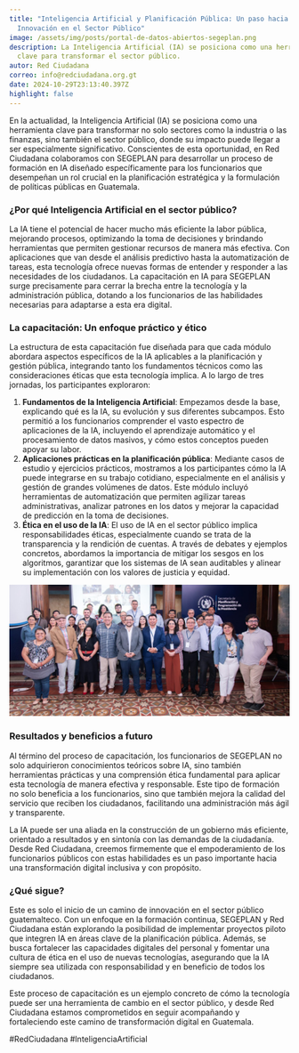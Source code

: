```yaml
---
title: "Inteligencia Artificial y Planificación Pública: Un paso hacia la
  Innovación en el Sector Público"
image: /assets/img/posts/portal-de-datos-abiertos-segeplan.png
description: La Inteligencia Artificial (IA) se posiciona como una herramienta
  clave para transformar el sector público.
autor: Red Ciudadana
correo: info@redciudadana.org.gt
date: 2024-10-29T23:13:40.397Z
highlight: false
---
```

En la actualidad, la Inteligencia Artificial (IA) se posiciona como una herramienta clave para transformar no solo sectores como la industria o las finanzas, sino también el sector público, donde su impacto puede llegar a ser especialmente significativo. Conscientes de esta oportunidad, en Red Ciudadana colaboramos con SEGEPLAN para desarrollar un proceso de formación en IA diseñado específicamente para los funcionarios que desempeñan un rol crucial en la planificación estratégica y la formulación de políticas públicas en Guatemala.

### ¿Por qué Inteligencia Artificial en el sector público?

La IA tiene el potencial de hacer mucho más eficiente la labor pública, mejorando procesos, optimizando la toma de decisiones y brindando herramientas que permiten gestionar recursos de manera más efectiva. Con aplicaciones que van desde el análisis predictivo hasta la automatización de tareas, esta tecnología ofrece nuevas formas de entender y responder a las necesidades de los ciudadanos. La capacitación en IA para SEGEPLAN surge precisamente para cerrar la brecha entre la tecnología y la administración pública, dotando a los funcionarios de las habilidades necesarias para adaptarse a esta era digital.

### La capacitación: Un enfoque práctico y ético

La estructura de esta capacitación fue diseñada para que cada módulo abordara aspectos específicos de la IA aplicables a la planificación y gestión pública, integrando tanto los fundamentos técnicos como las consideraciones éticas que esta tecnología implica. A lo largo de tres jornadas, los participantes exploraron:

1. **Fundamentos de la Inteligencia Artificial**: Empezamos desde la base, explicando qué es la IA, su evolución y sus diferentes subcampos. Esto permitió a los funcionarios comprender el vasto espectro de aplicaciones de la IA, incluyendo el aprendizaje automático y el procesamiento de datos masivos, y cómo estos conceptos pueden apoyar su labor.
2. **Aplicaciones prácticas en la planificación pública**: Mediante casos de estudio y ejercicios prácticos, mostramos a los participantes cómo la IA puede integrarse en su trabajo cotidiano, especialmente en el análisis y gestión de grandes volúmenes de datos. Este módulo incluyó herramientas de automatización que permiten agilizar tareas administrativas, analizar patrones en los datos y mejorar la capacidad de predicción en la toma de decisiones.
3. **Ética en el uso de la IA**: El uso de IA en el sector público implica responsabilidades éticas, especialmente cuando se trata de la transparencia y la rendición de cuentas. A través de debates y ejemplos concretos, abordamos la importancia de mitigar los sesgos en los algoritmos, garantizar que los sistemas de IA sean auditables y alinear su implementación con los valores de justicia y equidad.

![](/assets/img/posts/segeplan-ia-red-ciudadana.jpg)

### Resultados y beneficios a futuro

Al término del proceso de capacitación, los funcionarios de SEGEPLAN no solo adquirieron conocimientos teóricos sobre IA, sino también herramientas prácticas y una comprensión ética fundamental para aplicar esta tecnología de manera efectiva y responsable. Este tipo de formación no solo beneficia a los funcionarios, sino que también mejora la calidad del servicio que reciben los ciudadanos, facilitando una administración más ágil y transparente.

La IA puede ser una aliada en la construcción de un gobierno más eficiente, orientado a resultados y en sintonía con las demandas de la ciudadanía. Desde Red Ciudadana, creemos firmemente que el empoderamiento de los funcionarios públicos con estas habilidades es un paso importante hacia una transformación digital inclusiva y con propósito.

### ¿Qué sigue?

Este es solo el inicio de un camino de innovación en el sector público guatemalteco. Con un enfoque en la formación continua, SEGEPLAN y Red Ciudadana están explorando la posibilidad de implementar proyectos piloto que integren IA en áreas clave de la planificación pública. Además, se busca fortalecer las capacidades digitales del personal y fomentar una cultura de ética en el uso de nuevas tecnologías, asegurando que la IA siempre sea utilizada con responsabilidad y en beneficio de todos los ciudadanos.

Este proceso de capacitación es un ejemplo concreto de cómo la tecnología puede ser una herramienta de cambio en el sector público, y desde Red Ciudadana estamos comprometidos en seguir acompañando y fortaleciendo este camino de transformación digital en Guatemala.

\#﻿RedCiudadana #InteligenciaArtificial